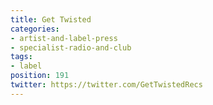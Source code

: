 ```yaml
---
title: Get Twisted
categories:
- artist-and-label-press
- specialist-radio-and-club
tags:
- label
position: 191
twitter: https://twitter.com/GetTwistedRecs
---
```


